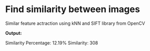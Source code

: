 # Find similarity between images

Similar feature actraction using kNN and SIFT library from OpenCV

**Output:**

Similarity Percentage: 12.19%
Similarity: 308

